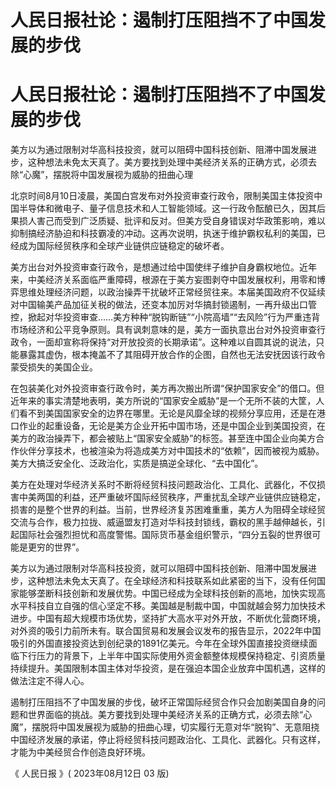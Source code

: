 # 人民日报社论：遏制打压阻挡不了中国发展的步伐

# 人民日报社论：遏制打压阻挡不了中国发展的步伐

美方以为通过限制对华高科技投资，就可以阻碍中国科技创新、阻滞中国发展进步，这种想法未免太天真了。美方要找到处理中美经济关系的正确方式，必须去除“心魔”，摆脱将中国发展视为威胁的扭曲心理

北京时间8月10日凌晨，美国白宫发布对外投资审查行政令，限制美国主体投资中国半导体和微电子、量子信息技术和人工智能领域。这一行政令酝酿已久，因其后果损人害己而受到广泛质疑、批评和反对。但美方受自身错误对华政策影响，难以抑制搞经济胁迫和科技霸凌的冲动。这再次说明，执迷于维护霸权私利的美国，已经成为国际经贸秩序和全球产业链供应链稳定的破坏者。

美方出台对外投资审查行政令，是想通过给中国使绊子维护自身霸权地位。近年来，中美经济关系面临严重障碍，根源在于美方妄图剥夺中国发展权利，用零和博弈思维处理经济问题，以政治操弄干扰破坏正常经贸往来。本届美国政府不仅延续对中国输美产品加征关税的做法，还变本加厉对华搞封锁遏制，一再升级出口管控，掀起对华投资审查……美方种种“脱钩断链”“小院高墙”“去风险”行为严重违背市场经济和公平竞争原则。具有讽刺意味的是，美方一面执意出台对外投资审查行政令，一面却宣称将保持“对开放投资的长期承诺”。这种难以自圆其说的说法，只能暴露其虚伪，根本掩盖不了其阻碍开放合作的企图，自然也无法安抚因该行政令蒙受损失的美国企业。

在包装美化对外投资审查行政令时，美方再次搬出所谓“保护国家安全”的借口。但近年来的事实清楚地表明，美方所说的“国家安全威胁”是一个无所不装的大筐，人们看不到美国国家安全的边界在哪里。无论是风靡全球的视频分享应用，还是在港口作业的起重设备，无论是美方企业开拓中国市场，还是中国企业到美国投资，在美方的政治操弄下，都会被贴上“国家安全威胁”的标签。甚至连中国企业向美方合作伙伴分享技术，也被渲染为将造成美方对中国技术的“依赖”，因而被视为威胁。美方大搞泛安全化、泛政治化，实质是搞逆全球化、“去中国化”。

美方在处理对华经济关系时不断将经贸科技问题政治化、工具化、武器化，不仅损害中美两国的利益，还严重破坏国际经贸秩序，严重扰乱全球产业链供应链稳定，损害的是整个世界的利益。当前，世界经济复苏困难重重，美方人为阻碍全球经贸交流与合作，极力拉拢、威逼盟友打造对华科技封锁线，霸权的黑手越伸越长，引起国际社会强烈担忧和高度警惕。国际货币基金组织警示，“四分五裂的世界很可能是更穷的世界”。

美方以为通过限制对华高科技投资，就可以阻碍中国科技创新、阻滞中国发展进步，这种想法未免太天真了。在全球经济和科技联系如此紧密的当下，没有任何国家能够垄断科技创新和发展优势。中国已经成为全球科技创新的高地，加快实现高水平科技自立自强的信心坚定不移。美国越是制裁中国，中国就越会努力加快技术进步。中国有超大规模市场优势，坚持扩大高水平对外开放，不断优化营商环境，对外资的吸引力前所未有。联合国贸易和发展会议发布的报告显示，2022年中国吸引的外国直接投资达到创纪录的1891亿美元。今年在全球外国直接投资继续面临下行压力的背景下，上半年中国实际使用外资金额整体规模保持稳定、引资质量持续提升。美国限制本国主体对华投资，是在强迫本国企业放弃中国机遇，这样的做法注定不得人心。

遏制打压阻挡不了中国发展的步伐，破坏正常国际经贸合作只会加剧美国自身的问题和世界面临的挑战。美方要找到处理中美经济关系的正确方式，必须去除“心魔”，摆脱将中国发展视为威胁的扭曲心理，切实履行无意对华“脱钩”、无意阻挠中国经济发展的承诺，停止将经贸科技问题政治化、工具化、武器化。只有这样，才能为中美经贸合作创造良好环境。

《 人民日报 》( 2023年08月12日 03 版)

